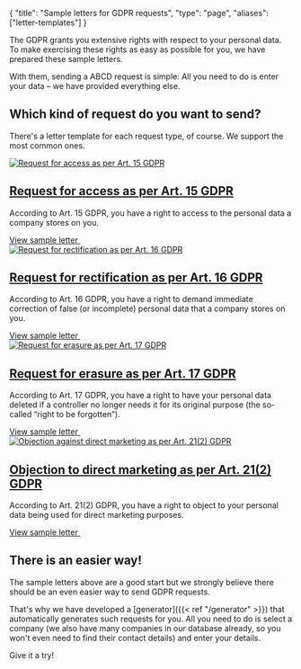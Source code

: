 {
	"title": "Sample letters for GDPR requests",
	"type": "page",
	"aliases": ["letter-templates"]
}

The GDPR grants you extensive rights with respect to your personal data. To make exercising these rights as easy as possible for you, we have prepared these sample letters.

With them, sending a ABCD request is simple: All you need to do is enter your data – we have provided everything else.

## Which kind of request do you want to send?

There's a letter template for each request type, of course. We support the most common ones.

<article class="list-article icon-list-article">
    <div class="col25 article-featured-image"><a href="/blog/sample-letter-gdpr-access-request/"><img class="image" src="/card-icons/view.svg" alt="Request for access as per Art. 15 GDPR"></a></div>
    <div class="padded col75">
        <a href="/blog/sample-letter-gdpr-access-request/"><h1>Request for access as per Art. 15 GDPR</h1></a>
        <p class="description">
            According to Art. 15 GDPR, you have a right to access to the personal data a company stores on you.
        </p>
    </div>
    <div class="clearfix"></div>
    <a class="button button-primary read-more-button" href="/blog/sample-letter-gdpr-access-request/">View sample letter&nbsp;<span class="icon icon-arrow-right"></span></a>
</article>

<article class="list-article icon-list-article">
    <div class="col25 article-featured-image"><a href="/blog/sample-letter-gdpr-rectification-request/"><img class="image" src="/card-icons/edit.svg" alt="Request for rectification as per Art. 16 GDPR"></a></div>
    <div class="padded col75">
        <a href="/blog/sample-letter-gdpr-rectification-request/"><h1>Request for rectification as per Art. 16 GDPR</h1></a>
        <p class="description">
            According to Art. 16 GDPR, you have a right to demand immediate correction of false (or incomplete) personal data that a company stores on you.
        </p>
    </div>
    <div class="clearfix"></div>
    <a class="button button-primary read-more-button" href="/blog/sample-letter-gdpr-rectification-request/">View sample letter&nbsp;<span class="icon icon-arrow-right"></span></a>
</article>

<article class="list-article icon-list-article">
    <div class="col25 article-featured-image"><a href="/blog/sample-letter-gdpr-erasure-request/"><img class="image" src="/card-icons/erase.svg" alt="Request for erasure as per Art. 17 GDPR"></a></div>
    <div class="padded col75">
        <a href="/blog/sample-letter-gdpr-erasure-request/"><h1>Request for erasure as per Art. 17 GDPR</h1></a>
        <p class="description">
            According to Art. 17 GDPR, you have a right to have your personal data deleted if a controller no longer needs it for its original purpose (the so-called “right to be forgotten”).
        </p>
    </div>
    <div class="clearfix"></div>
    <a class="button button-primary read-more-button" href="/blog/sample-letter-gdpr-erasure-request/">View sample letter&nbsp;<span class="icon icon-arrow-right"></span></a>
</article>

<article class="list-article icon-list-article">
    <div class="col25 article-featured-image"><a href="/blog/sample-letter-gdpr-direct-marketing-objection/"><img class="image" src="/card-icons/warning.svg" alt="Objection against direct marketing as per Art. 21(2) GDPR"></a></div>
    <div class="padded col75">
        <a href="/blog/sample-letter-gdpr-direct-marketing-objection/"><h1>Objection to direct marketing as per Art. 21(2) GDPR</h1></a>
        <p class="description">
            According to Art. 21(2) GDPR, you have a right to object to your personal data being used for direct marketing purposes.
        </p>
    </div>
    <div class="clearfix"></div>
    <a class="button button-primary read-more-button" href="/blog/sample-letter-gdpr-direct-marketing-objection/">View sample letter&nbsp;<span class="icon icon-arrow-right"></span></a>
</article>

## There is an easier way!

The sample letters above are a good start but we strongly believe there should be an even easier way to send GDPR requests.

That's why we have developed a [generator]({{< ref "/generator" >}}) that automatically generates such requests for you. All you need to do is select a company (we also have many companies in our database already, so you won't even need to find their contact details) and enter your details.

Give it a try!
